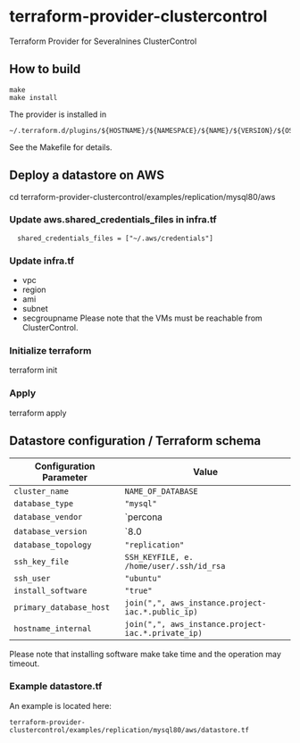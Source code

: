 # terraform-provider-clustercontrol
Terraform Provider for Severalnines ClusterControl



## How to build
```
make
make install
```
The provider is installed in
```
~/.terraform.d/plugins/${HOSTNAME}/${NAMESPACE}/${NAME}/${VERSION}/${OS_ARCH}
```
See the Makefile for details.


## Deploy a datastore on AWS
cd terraform-provider-clustercontrol/examples/replication/mysql80/aws
### Update aws.shared_credentials_files in infra.tf
```
  shared_credentials_files = ["~/.aws/credentials"]
```
### Update infra.tf
- vpc
- region
- ami
- subnet
- secgroupname
Please note that the VMs must be reachable from ClusterControl.
### Initialize terraform
terraform init
### Apply
terraform apply

## Datastore configuration / Terraform schema
| Configuration Parameter     | Value                                            |
|-----------------------------|--------------------------------------------------|
| `cluster_name`              | `NAME_OF_DATABASE`                                   |
| `database_type`             | `"mysql"`                                        |
| `database_vendor`           | `percona|mariadb`                                      |
| `database_version`          | `8.0|10.11`                                          |
| `database_topology`         | `"replication"`                                  |
| `ssh_key_file`              | `SSH_KEYFILE, e. /home/user/.ssh/id_rsa`                      |
| `ssh_user`                  | `"ubuntu"`                                       |
| `install_software`          | `"true"`                                        |
| `primary_database_host`     | `join(",", aws_instance.project-iac.*.public_ip)`|
| `hostname_internal`         | `join(",", aws_instance.project-iac.*.private_ip)`|

Please note that installing software make take time and the operation may timeout.

### Example datastore.tf
An example is located here:
```
terraform-provider-clustercontrol/examples/replication/mysql80/aws/datastore.tf
```
